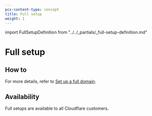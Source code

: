 ```yaml
---
pcx-content-type: concept
title: Full setup
weight: 1
---
```


import FullSetupDefinition from "../../\_partials/\_full-setup-definition.md"

# Full setup

<FullSetupDefinition/>

## How to

For more details, refer to [Set up a full domain](/dns/setup/).

## Availability

Full setups are available to all Cloudflare customers.
